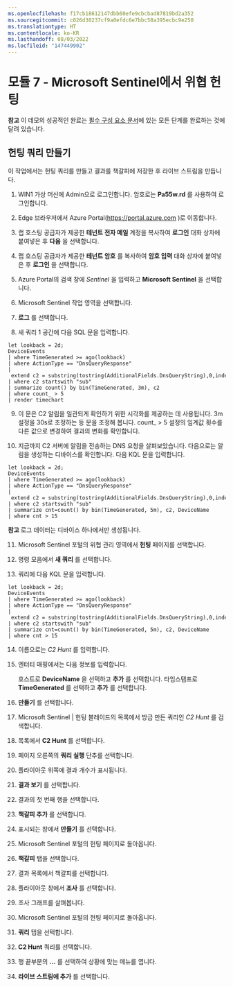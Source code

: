 ```yaml
---
ms.openlocfilehash: f17cb18612147dbb60efe9cbcbad87819bd2a352
ms.sourcegitcommit: c026d30237cf9a0efdc6e7bbc58a395ecbc9e250
ms.translationtype: HT
ms.contentlocale: ko-KR
ms.lasthandoff: 08/03/2022
ms.locfileid: "147449902"
---
```

# <a name="module-7---threat-hunting-in-microsoft-sentinel"></a>모듈 7 - Microsoft Sentinel에서 위협 헌팅

**참고** 이 데모의 성공적인 완료는 [필수 구성 요소 문서](00-prerequisites.md)에 있는 모든 단계를 완료하는 것에 달려 있습니다. 

## <a name="create-a-hunting-query"></a>헌팅 쿼리 만들기

이 작업에서는 헌팅 쿼리를 만들고 결과를 책갈피에 저장한 후 라이브 스트림을 만듭니다.

1. WIN1 가상 머신에 Admin으로 로그인합니다. 암호로는 **Pa55w.rd** 를 사용하여 로그인합니다.  

2. Edge 브라우저에서 Azure Portal(https://portal.azure.com )로 이동합니다.

3. 랩 호스팅 공급자가 제공한 **테넌트 전자 메일** 계정을 복사하여 **로그인** 대화 상자에 붙여넣은 후 **다음** 을 선택합니다.

4. 랩 호스팅 공급자가 제공한 **테넌트 암호** 를 복사하여 **암호 입력** 대화 상자에 붙여넣은 후 **로그인** 을 선택합니다.

5. Azure Portal의 검색 창에 *Sentinel* 을 입력하고 **Microsoft Sentinel** 을 선택합니다.

6. Microsoft Sentinel 작업 영역을 선택합니다.

7. **로그** 를 선택합니다. 

8. 새 쿼리 1 공간에 다음 SQL 문을 입력합니다.

```KQL
let lookback = 2d;
DeviceEvents
| where TimeGenerated >= ago(lookback) 
| where ActionType == "DnsQueryResponse"
| extend c2 = substring(tostring(AdditionalFields.DnsQueryString),0,indexof(tostring(AdditionalFields.DnsQueryString),"."))
| where c2 startswith "sub"
| summarize count() by bin(TimeGenerated, 3m), c2
| where count_ > 5
| render timechart 
```

9. 이 문은 C2 알림을 일관되게 확인하기 위한 시각화를 제공하는 데 사용됩니다.  3m 설정을 30s로 조정하는 등 문을 조정해 봅니다.  count_ > 5 설정의 임계값 횟수를 다른 값으로 변경하여 결과의 변화를 확인합니다.

10. 지금까지 C2 서버에 알림을 전송하는 DNS 요청을 살펴보았습니다.  다음으로는 알림을 생성하는 디바이스를 확인합니다.  다음 KQL 문을 입력합니다.

```KQL
let lookback = 2d;
DeviceEvents
| where TimeGenerated >= ago(lookback) 
| where ActionType == "DnsQueryResponse"
| extend c2 = substring(tostring(AdditionalFields.DnsQueryString),0,indexof(tostring(AdditionalFields.DnsQueryString),"."))
| where c2 startswith "sub"
| summarize cnt=count() by bin(TimeGenerated, 5m), c2, DeviceName
| where cnt > 15
```

**참고** 로그 데이터는 디바이스 하나에서만 생성됩니다.

11. Microsoft Sentinel 포털의 위협 관리 영역에서 **헌팅** 페이지를 선택합니다.

12. 명령 모음에서 **새 쿼리** 를 선택합니다.

13. 쿼리에 다음 KQL 문을 입력합니다.

```KQL
let lookback = 2d;
DeviceEvents
| where TimeGenerated >= ago(lookback) 
| where ActionType == "DnsQueryResponse"
| extend c2 = substring(tostring(AdditionalFields.DnsQueryString),0,indexof(tostring(AdditionalFields.DnsQueryString),"."))
| where c2 startswith "sub"
| summarize cnt=count() by bin(TimeGenerated, 5m), c2, DeviceName
| where cnt > 15
```

14. 이름으로는 *C2 Hunt* 를 입력합니다.

15. 엔터티 매핑에서는 다음 정보를 입력합니다.

    호스트로 **DeviceName** 을 선택하고 **추가** 를 선택합니다.
    타임스탬프로 **TimeGenerated** 를 선택하고 **추가** 를 선택합니다.

16. **만들기** 를 선택합니다.

17. Microsoft Sentinel | 헌팅 블레이드의 목록에서 방금 만든 쿼리인 *C2 Hunt* 를 검색합니다.

18. 목록에서 **C2 Hunt** 를 선택합니다.

19.  페이지 오른쪽의 **쿼리 실행** 단추를 선택합니다.

20. 플라이아웃 위쪽에 결과 개수가 표시됩니다.

21. **결과 보기** 를 선택합니다.

22. 결과의 첫 번째 행을 선택합니다. 

23. **책갈피 추가** 를 선택합니다.

24. 표시되는 창에서 **만들기** 를 선택합니다.

25. Microsoft Sentinel 포털의 헌팅 페이지로 돌아옵니다.

26. **책갈피** 탭을 선택합니다.

27. 결과 목록에서 책갈피를 선택합니다.

28. 플라이아웃 창에서 **조사** 를 선택합니다.

29. 조사 그래프를 살펴봅니다.

30. Microsoft Sentinel 포털의 헌팅 페이지로 돌아옵니다.

31. **쿼리** 탭을 선택합니다.

32. **C2 Hunt** 쿼리를 선택합니다.

33. 행 끝부분의 **...** 를 선택하여 상황에 맞는 메뉴를 엽니다.

34. **라이브 스트림에 추가** 를 선택합니다.